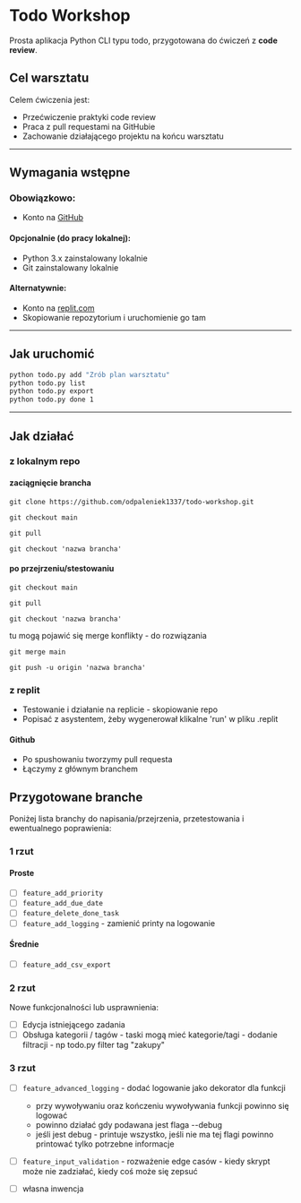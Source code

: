 # Todo Workshop

Prosta aplikacja Python CLI typu todo, przygotowana do ćwiczeń z **code review**.

## Cel warsztatu

Celem ćwiczenia jest:
- Przećwiczenie praktyki code review
- Praca z pull requestami na GitHubie
- Zachowanie działającego projektu na końcu warsztatu

---

## Wymagania wstępne

### Obowiązkowo:
- Konto na [GitHub](https://github.com)

#### Opcjonalnie (do pracy lokalnej):
- Python 3.x zainstalowany lokalnie
- Git zainstalowany lokalnie

#### Alternatywnie:
- Konto na [replit.com](https://replit.com)
- Skopiowanie repozytorium i uruchomienie go tam

---

## Jak uruchomić

```bash
python todo.py add "Zrób plan warsztatu"
python todo.py list
python todo.py export
python todo.py done 1
```

---

## Jak działać

### z lokalnym repo

#### zaciągnięcie brancha

`git clone https://github.com/odpaleniek1337/todo-workshop.git`

`git checkout main`

`git pull`

`git checkout 'nazwa brancha'`

#### po przejrzeniu/stestowaniu

`git checkout main`

`git pull`

`git checkout 'nazwa brancha'`

tu mogą pojawić się merge konflikty - do rozwiązania

`git merge main`

`git push -u origin 'nazwa brancha'`

### z replit

- Testowanie i działanie na replicie - skopiowanie repo
- Popisać z asystentem, żeby wygenerował klikalne 'run' w pliku .replit

#### Github

- Po spushowaniu tworzymy pull requesta
- Łączymy z głównym branchem

## Przygotowane branche

Poniżej lista branchy do napisania/przejrzenia, przetestowania i ewentualnego poprawienia:

### 1 rzut

#### Proste

- [ ] `feature_add_priority`
- [ ] `feature_add_due_date`
- [ ] `feature_delete_done_task`
- [ ] `feature_add_logging` - zamienić printy na logowanie

#### Średnie 
- [ ] `feature_add_csv_export`

### 2 rzut

Nowe funkcjonalności lub usprawnienia:

- [ ] Edycja istniejącego zadania
- [ ] Obsługa kategorii / tagów - taski mogą mieć kategorie/tagi - dodanie filtracji - np todo.py filter tag "zakupy"

### 3 rzut

- [ ] `feature_advanced_logging` - dodać logowanie jako dekorator dla funkcji
    - przy wywoływaniu oraz kończeniu wywoływania funkcji powinno się logować
    - powinno działać gdy podawana jest flaga --debug
    - jeśli jest debug - printuje wszystko, jeśli nie ma tej flagi powinno printować tylko potrzebne informacje 
- [ ] `feature_input_validation` - rozważenie edge casów - kiedy skrypt może nie zadziałać, kiedy coś może się zepsuć
- [ ] własna inwencja

